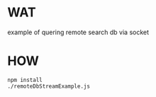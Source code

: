 WAT
===
example of quering remote search db via socket


HOW
===
    npm install
    ./remoteDbStreamExample.js